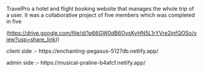
TravelPro a hotel and flight booking website that manages the whole trip of a user.
It was a collaborative project of five members which was completed in five


(https://drive.google.com/file/d/1p66GW0dB6OvsKyHN5L1rYVre2jnfQOSo/view?usp=share_link))
<P>client side :- https://enchanting-pegasus-5127db.netlify.app/ </p>
admin side :- https://musical-praline-b4afcf.netlify.app/ 
